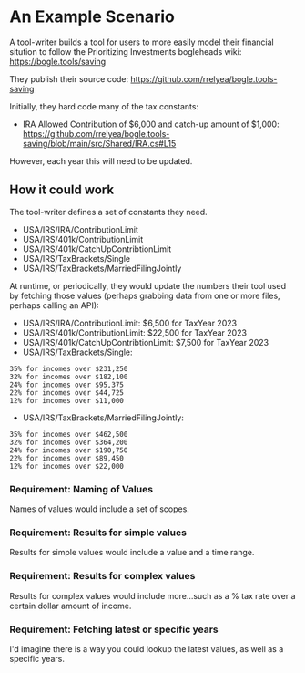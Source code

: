 # An Example Scenario

A tool-writer builds a tool for users to more easily model their financial sitution to follow the Prioritizing Investments bogleheads wiki: https://bogle.tools/saving

They publish their source code: https://github.com/rrelyea/bogle.tools-saving

Initially, they hard code many of the tax constants:

- IRA Allowed Contribution of $6,000 and catch-up amount of $1,000: https://github.com/rrelyea/bogle.tools-saving/blob/main/src/Shared/IRA.cs#L15

However, each year this will need to be updated.

## How it could work

The tool-writer defines a set of constants they need.

- USA/IRS/IRA/ContributionLimit
- USA/IRS/401k/ContributionLimit
- USA/IRS/401k/CatchUpContribtionLimit
- USA/IRS/TaxBrackets/Single
- USA/IRS/TaxBrackets/MarriedFilingJointly

At runtime, or periodically, they would update the numbers their tool used by fetching those values (perhaps grabbing data from one or more files, perhaps calling an API):

- USA/IRS/IRA/ContributionLimit: $6,500 for TaxYear 2023
- USA/IRS/401k/ContributionLimit: $22,500 for TaxYear 2023
- USA/IRS/401k/CatchUpContribtionLimit: $7,500 for TaxYear 2023
- USA/IRS/TaxBrackets/Single: 
```
35% for incomes over $231,250
32% for incomes over $182,100
24% for incomes over $95,375
22% for incomes over $44,725
12% for incomes over $11,000
```
- USA/IRS/TaxBrackets/MarriedFilingJointly: 
```
35% for incomes over $462,500
32% for incomes over $364,200
24% for incomes over $190,750
22% for incomes over $89,450
12% for incomes over $22,000 
```

### Requirement: Naming of Values

Names of values would include a set of scopes.

### Requirement: Results for simple values

Results for simple values would include a value and a time range.

### Requirement: Results for complex values

Results for complex values would include more...such as a % tax rate over a certain dollar amount of income.

### Requirement: Fetching latest or specific years

I'd imagine there is a way you could lookup the latest values, as well as a specific years.
